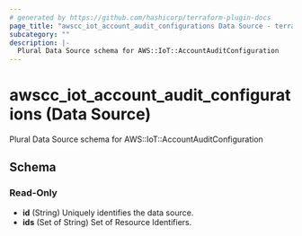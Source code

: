 ```yaml
---
# generated by https://github.com/hashicorp/terraform-plugin-docs
page_title: "awscc_iot_account_audit_configurations Data Source - terraform-provider-awscc"
subcategory: ""
description: |-
  Plural Data Source schema for AWS::IoT::AccountAuditConfiguration
---
```


# awscc_iot_account_audit_configurations (Data Source)

Plural Data Source schema for AWS::IoT::AccountAuditConfiguration



<!-- schema generated by tfplugindocs -->
## Schema

### Read-Only

- **id** (String) Uniquely identifies the data source.
- **ids** (Set of String) Set of Resource Identifiers.


